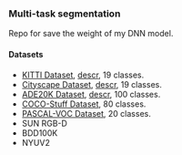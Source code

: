 
### Multi-task segmentation

Repo for save the weight of my DNN model.

#### Datasets
* [KITTI Dataset](http://www.cvlibs.net/datasets/kitti/eval_semseg.php?benchmark=semantics2015), [descr](http://www.cvlibs.net/datasets/kitti/eval_semseg_detail.php?benchmark=semantics2015&result=1d66951b2d9a588f28afdd42abcdd635a95498eb), 19 classes.
* [Cityscape Dataset](https://www.cityscapes-dataset.com/), [descr](https://www.cityscapes-dataset.com/dataset-overview/#features), 19 classes.
* [ADE20K Dataset](http://sceneparsing.csail.mit.edu/), [descr](http://placeschallenge.csail.mit.edu/), 100 classes.
* [COCO-Stuff Dataset](https://github.com/nightrome/cocostuff), 80 classes.
* [PASCAL-VOC Dataset](http://host.robots.ox.ac.uk/pascal/VOC/voc2012/index.html), 20 classes.
* SUN RGB-D
* BDD100K
* NYUV2

